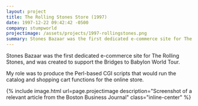 ```yaml
---
layout: project
title: The Rolling Stones Store (1997)
date: 1997-12-22 09:42:42 -0500
company: stumpworld
projectimage: /assets/projects/1997-rollingstones.png
summary: Stones Bazaar was the first dedicated e-commerce site for The Rolling Stones, and was created to support the Bridges to Babylon World Tour.
---
```

Stones Bazaar was the first dedicated e-commerce site for The Rolling Stones, and was created to support the Bridges to Babylon World Tour.

My role was to produce the Perl-based CGI scripts that would run the catalog and shopping cart functions for the online store.

{% include image.html url=page.projectimage description="Screenshot of a relevant article from the Boston Business Journal" class="inline-center" %}